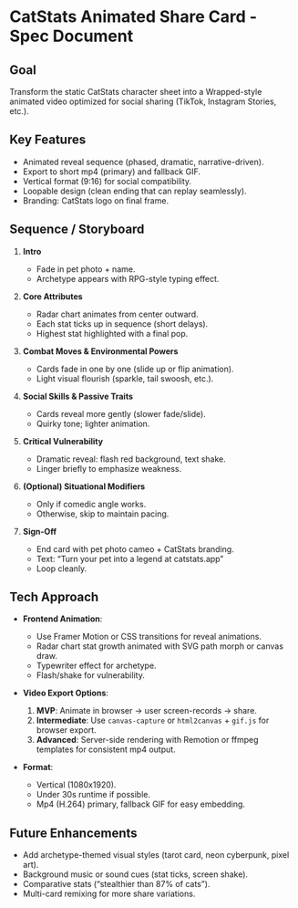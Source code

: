 # CatStats Animated Share Card - Spec Document

## Goal

Transform the static CatStats character sheet into a Wrapped-style animated video optimized for social sharing (TikTok, Instagram Stories, etc.).

## Key Features

- Animated reveal sequence (phased, dramatic, narrative-driven).
- Export to short mp4 (primary) and fallback GIF.
- Vertical format (9:16) for social compatibility.
- Loopable design (clean ending that can replay seamlessly).
- Branding: CatStats logo on final frame.

## Sequence / Storyboard

1. **Intro**
   - Fade in pet photo + name.
   - Archetype appears with RPG-style typing effect.

2. **Core Attributes**
   - Radar chart animates from center outward.
   - Each stat ticks up in sequence (short delays).
   - Highest stat highlighted with a final pop.

3. **Combat Moves & Environmental Powers**
   - Cards fade in one by one (slide up or flip animation).
   - Light visual flourish (sparkle, tail swoosh, etc.).

4. **Social Skills & Passive Traits**
   - Cards reveal more gently (slower fade/slide).
   - Quirky tone; lighter animation.

5. **Critical Vulnerability**
   - Dramatic reveal: flash red background, text shake.
   - Linger briefly to emphasize weakness.

6. **(Optional) Situational Modifiers**
   - Only if comedic angle works.
   - Otherwise, skip to maintain pacing.

7. **Sign-Off**
   - End card with pet photo cameo + CatStats branding.
   - Text: “Turn your pet into a legend at catstats.app”
   - Loop cleanly.

## Tech Approach

- **Frontend Animation**:
  - Use Framer Motion or CSS transitions for reveal animations.
  - Radar chart stat growth animated with SVG path morph or canvas draw.
  - Typewriter effect for archetype.
  - Flash/shake for vulnerability.

- **Video Export Options**:
  1. **MVP**: Animate in browser → user screen-records → share.
  2. **Intermediate**: Use `canvas-capture` or `html2canvas` + `gif.js` for browser export.
  3. **Advanced**: Server-side rendering with Remotion or ffmpeg templates for consistent mp4 output.

- **Format**:
  - Vertical (1080x1920).
  - Under 30s runtime if possible.
  - Mp4 (H.264) primary, fallback GIF for easy embedding.

## Future Enhancements

- Add archetype-themed visual styles (tarot card, neon cyberpunk, pixel art).
- Background music or sound cues (stat ticks, screen shake).
- Comparative stats (“stealthier than 87% of cats”).
- Multi-card remixing for more share variations.
